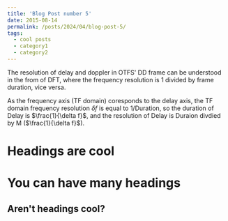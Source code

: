 ```yaml
---
title: 'Blog Post number 5'
date: 2015-08-14
permalink: /posts/2024/04/blog-post-5/
tags:
  - cool posts
  - category1
  - category2
---
```


The resolution of delay and doppler in OTFS' DD frame can be understood in the from of DFT, where the frequency resolution is 1 divided by frame duration, vice versa. 

As the frequency axis (TF domain) coresponds to the delay axis, the TF domain frequency resolution $\delta f$ is equal to  1/Duration, so the duration of Delay is $\frac{1}{\delta f}$, and the resolution of Delay is Duraion divdied by M ($\frac{1}{\delta f}$).

Headings are cool
======

You can have many headings
======

Aren't headings cool?
------